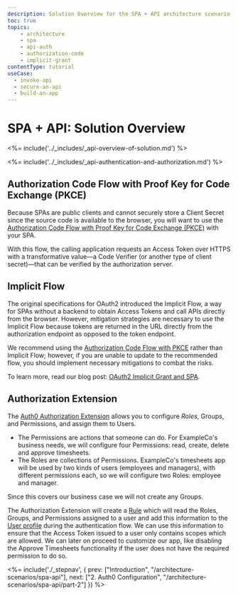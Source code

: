 ```yaml
---
description: Solution Overview for the SPA + API architecture scenario
toc: true
topics:
    - architecture
    - spa
    - api-auth
    - authorization-code
    - implicit-grant
contentType: tutorial
useCase:
  - invoke-api
  - secure-an-api
  - build-an-app
---
```


# SPA + API: Solution Overview

<%= include('../_includes/_api-overview-of-solution.md') %>

<%= include('../_includes/_api-authentication-and-authorization.md') %>

## Authorization Code Flow with Proof Key for Code Exchange (PKCE)

Because SPAs are public clients and cannot securely store a Client Secret since the source code is available to the browser, you will want to use the [Authorization Code Flow with Proof Key for Code Exchange (PKCE)](/flows/authorization-code-flow-with-proof-key-for-code-exchange-pkce) with your SPA. 

With this flow, the calling application requests an Access Token over HTTPS with a transformative value&mdash;a Code Verifier (or another type of client secret)&mdash;that can be verified by the authorization server. 


## Implicit Flow

The original specifications for OAuth2 introduced the Implicit Flow, a way for SPAs without a backend to obtain Access Tokens and call APIs directly from the browser. However, mitigation strategies are necessary to use the Implicit Flow because tokens are returned in the URL directly from the authorization endpoint as opposed to the token endpoint. 

We recommend using the [Authorization Code Flow with PKCE](https://auth0.com/docs/flows/authorization-code-flow) rather than Implicit Flow; however, if you are unable to update to the recommended flow, you should implement necessary mitigations to combat the risks.

To learn more, read our blog post: [OAuth2 Implicit Grant and SPA](https://auth0.com/blog/oauth2-implicit-grant-and-spa/#The-Implicit-Grant). 

## Authorization Extension

The [Auth0 Authorization Extension](/extensions/authorization-extension) allows you to configure <dfn data-key="role">Roles</dfn>, Groups, and Permissions, and assign them to Users.

- The Permissions are actions that someone can do. For ExampleCo's business needs, we will configure four Permissions: read, create, delete and approve timesheets.
- The Roles are collections of Permissions. ExampleCo's timesheets app will be used by two kinds of users (employees and managers), with different permissions each, so we will configure two Roles: employee and manager.

Since this covers our business case we will not create any Groups.

The Authorization Extension will create a [Rule](/rules) which will read the Roles, Groups, and Permissions assigned to a user and add this information to the [User profile](/rules/current#rule-syntax) during the authentication flow. We can use this information to ensure that the Access Token issued to a user only contains scopes which are allowed. We can later on proceed to customize our app, like disabling the Approve Timesheets functionality if the user does not have the required permission to do so.

<%= include('./_stepnav', {
 prev: ["Introduction", "/architecture-scenarios/spa-api"], next: ["2. Auth0 Configuration", "/architecture-scenarios/spa-api/part-2"]
}) %>
